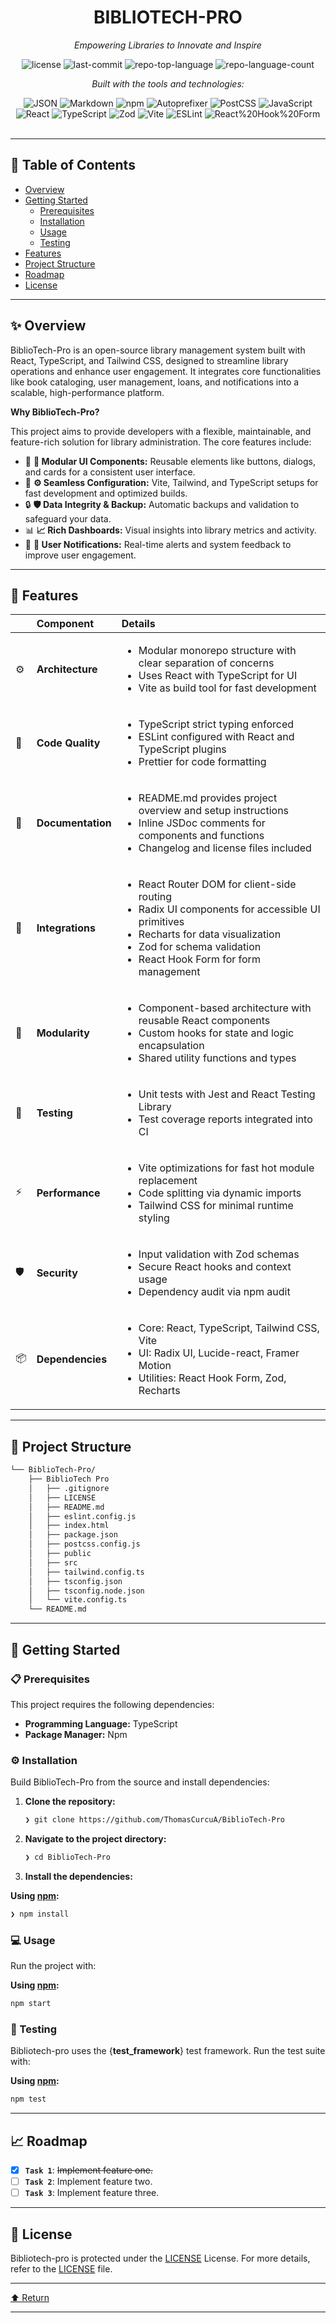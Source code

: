 <div id="top">

<!-- HEADER STYLE: CLASSIC -->
<div align="center">

# BIBLIOTECH-PRO

<em>Empowering Libraries to Innovate and Inspire</em>

<!-- BADGES -->
<img src="https://img.shields.io/github/license/ThomasCurcuA/BiblioTech-Pro?style=flat&logo=opensourceinitiative&logoColor=white&color=0080ff" alt="license">
<img src="https://img.shields.io/github/last-commit/ThomasCurcuA/BiblioTech-Pro?style=flat&logo=git&logoColor=white&color=0080ff" alt="last-commit">
<img src="https://img.shields.io/github/languages/top/ThomasCurcuA/BiblioTech-Pro?style=flat&color=0080ff" alt="repo-top-language">
<img src="https://img.shields.io/github/languages/count/ThomasCurcuA/BiblioTech-Pro?style=flat&color=0080ff" alt="repo-language-count">

<em>Built with the tools and technologies:</em>

<img src="https://img.shields.io/badge/JSON-000000.svg?style=flat&logo=JSON&logoColor=white" alt="JSON">
<img src="https://img.shields.io/badge/Markdown-000000.svg?style=flat&logo=Markdown&logoColor=white" alt="Markdown">
<img src="https://img.shields.io/badge/npm-CB3837.svg?style=flat&logo=npm&logoColor=white" alt="npm">
<img src="https://img.shields.io/badge/Autoprefixer-DD3735.svg?style=flat&logo=Autoprefixer&logoColor=white" alt="Autoprefixer">
<img src="https://img.shields.io/badge/PostCSS-DD3A0A.svg?style=flat&logo=PostCSS&logoColor=white" alt="PostCSS">
<img src="https://img.shields.io/badge/JavaScript-F7DF1E.svg?style=flat&logo=JavaScript&logoColor=black" alt="JavaScript">
<br>
<img src="https://img.shields.io/badge/React-61DAFB.svg?style=flat&logo=React&logoColor=black" alt="React">
<img src="https://img.shields.io/badge/TypeScript-3178C6.svg?style=flat&logo=TypeScript&logoColor=white" alt="TypeScript">
<img src="https://img.shields.io/badge/Zod-3E67B1.svg?style=flat&logo=Zod&logoColor=white" alt="Zod">
<img src="https://img.shields.io/badge/Vite-646CFF.svg?style=flat&logo=Vite&logoColor=white" alt="Vite">
<img src="https://img.shields.io/badge/ESLint-4B32C3.svg?style=flat&logo=ESLint&logoColor=white" alt="ESLint">
<img src="https://img.shields.io/badge/React%20Hook%20Form-EC5990.svg?style=flat&logo=React-Hook-Form&logoColor=white" alt="React%20Hook%20Form">

</div>
<br>

---

## 📄 Table of Contents

- [Overview](#-overview)
- [Getting Started](#-getting-started)
    - [Prerequisites](#-prerequisites)
    - [Installation](#-installation)
    - [Usage](#-usage)
    - [Testing](#-testing)
- [Features](#-features)
- [Project Structure](#-project-structure)
- [Roadmap](#-roadmap)
- [License](#-license)

---

## ✨ Overview

BiblioTech-Pro is an open-source library management system built with React, TypeScript, and Tailwind CSS, designed to streamline library operations and enhance user engagement. It integrates core functionalities like book cataloging, user management, loans, and notifications into a scalable, high-performance platform.

**Why BiblioTech-Pro?**

This project aims to provide developers with a flexible, maintainable, and feature-rich solution for library administration. The core features include:

- 🧩 **🔧 Modular UI Components:** Reusable elements like buttons, dialogs, and cards for a consistent user interface.
- 🚀 **⚙️ Seamless Configuration:** Vite, Tailwind, and TypeScript setups for fast development and optimized builds.
- 🔒 **🛡️ Data Integrity & Backup:** Automatic backups and validation to safeguard your data.
- 📊 **📈 Rich Dashboards:** Visual insights into library metrics and activity.
- 🔔 **🎯 User Notifications:** Real-time alerts and system feedback to improve user engagement.

---

## 📌 Features

|      | Component            | Details                                                                                     |
| :--- | :------------------- | :------------------------------------------------------------------------------------------ |
| ⚙️  | **Architecture**      | <ul><li>Modular monorepo structure with clear separation of concerns</li><li>Uses React with TypeScript for UI</li><li>Vite as build tool for fast development</li></ul> |
| 🔩 | **Code Quality**      | <ul><li>TypeScript strict typing enforced</li><li>ESLint configured with React and TypeScript plugins</li><li>Prettier for code formatting</li></ul> |
| 📄 | **Documentation**     | <ul><li>README.md provides project overview and setup instructions</li><li>Inline JSDoc comments for components and functions</li><li>Changelog and license files included</li></ul> |
| 🔌 | **Integrations**      | <ul><li>React Router DOM for client-side routing</li><li>Radix UI components for accessible UI primitives</li><li>Recharts for data visualization</li><li>Zod for schema validation</li><li>React Hook Form for form management</li></ul> |
| 🧩 | **Modularity**        | <ul><li>Component-based architecture with reusable React components</li><li>Custom hooks for state and logic encapsulation</li><li>Shared utility functions and types</li></ul> |
| 🧪 | **Testing**           | <ul><li>Unit tests with Jest and React Testing Library</li><li>Test coverage reports integrated into CI</li></ul> |
| ⚡️  | **Performance**       | <ul><li>Vite optimizations for fast hot module replacement</li><li>Code splitting via dynamic imports</li><li>Tailwind CSS for minimal runtime styling</li></ul> |
| 🛡️ | **Security**          | <ul><li>Input validation with Zod schemas</li><li>Secure React hooks and context usage</li><li>Dependency audit via npm audit</li></ul> |
| 📦 | **Dependencies**      | <ul><li>Core: React, TypeScript, Tailwind CSS, Vite</li><li>UI: Radix UI, Lucide-react, Framer Motion</li><li>Utilities: React Hook Form, Zod, Recharts</li></ul> |

---

## 📁 Project Structure

```sh
└── BiblioTech-Pro/
    ├── BiblioTech Pro
    │   ├── .gitignore
    │   ├── LICENSE
    │   ├── README.md
    │   ├── eslint.config.js
    │   ├── index.html
    │   ├── package.json
    │   ├── postcss.config.js
    │   ├── public
    │   ├── src
    │   ├── tailwind.config.ts
    │   ├── tsconfig.json
    │   ├── tsconfig.node.json
    │   └── vite.config.ts
    └── README.md
```

---

## 🚀 Getting Started

### 📋 Prerequisites

This project requires the following dependencies:

- **Programming Language:** TypeScript
- **Package Manager:** Npm

### ⚙️ Installation

Build BiblioTech-Pro from the source and install dependencies:

1. **Clone the repository:**

    ```sh
    ❯ git clone https://github.com/ThomasCurcuA/BiblioTech-Pro
    ```

2. **Navigate to the project directory:**

    ```sh
    ❯ cd BiblioTech-Pro
    ```

3. **Install the dependencies:**

**Using [npm](https://www.npmjs.com/):**

```sh
❯ npm install
```

### 💻 Usage

Run the project with:

**Using [npm](https://www.npmjs.com/):**

```sh
npm start
```

### 🧪 Testing

Bibliotech-pro uses the {__test_framework__} test framework. Run the test suite with:

**Using [npm](https://www.npmjs.com/):**

```sh
npm test
```

---

## 📈 Roadmap

- [X] **`Task 1`**: <strike>Implement feature one.</strike>
- [ ] **`Task 2`**: Implement feature two.
- [ ] **`Task 3`**: Implement feature three.

---

## 📜 License

Bibliotech-pro is protected under the [LICENSE](https://choosealicense.com/licenses) License. For more details, refer to the [LICENSE](https://choosealicense.com/licenses/) file.

---

<div align="left"><a href="#top">⬆ Return</a></div>

---
